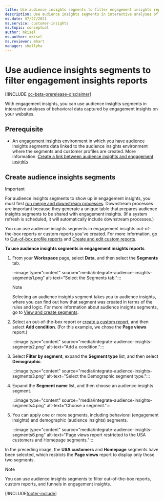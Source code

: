 ```yaml
---
title: Use audience insights segments to filter engagement insights reports
description: Use audience insights segments in interactive analyses of behavioral data captured by engagement insights on a customer’s website.
ms.date: 07/27/2021
ms.service: customer-insights
ms.topic: conceptual
author: mkisel
ms.author: mkisel
ms.reviewer: mhart
manager: shellyha
---
```


# Use audience insights segments to filter engagement insights reports

[!INCLUDE [cc-beta-prerelease-disclaimer](includes/cc-beta-prerelease-disclaimer.md)]

With engagement insights, you can use audience insights segments in interactive analyses of behavioral data captured by engagement insights on your websites.

## Prerequisite

- An engagement insights environment in which you have audience insights segments data linked to the audience insights environment where the segments and customer profiles are created. More information: [Create a link between audience insights and engagement insights](integrate-audience-insights-engagement-insights.md)

## Create audience insights segments 

> [!IMPORTANT]
> For audience insights segments to show up in engagement insights, you must first [run merge and downstream processes](../audience-insights/merge-entities.md). Downstream processes are important because they generate a unique table that prepares audience insights segments to be shared with engagement insights. (If a system refresh is scheduled, it will automatically include downstream processes.)

You can use audience insights segments in engagement insights out-of-the-box reports or custom reports you've created. For more information, go to [Out-of-box profile reports](profile-reports.md) and [Create and edit custom reports](custom-reports.md).

**To use audience insights segments in engagement insights reports**

1. From your **Workspace** page, select **Data**, and then select the **Segments** tab.

    :::image type="content" source="media/integrate-audience-insights-segments1.png" alt-text="Select the Segments tab.":::

   >[!NOTE]
   > Selecting an audience insights segment takes you to audience insights, where you can find out how that segment was created in terms of the rules and logic. For more information about audience insights segments, go to [View and create segments](../audience-insights/segments.md).

2. Select an out-of-the-box report or [create a custom report](custom-reports.md), and then select **Add condition**. (For this example, we chose the **Page views** report.)

    :::image type="content" source="media/integrate-audience-insights-segments2.png" alt-text="Add a condition.":::

3. Select **Filter by segment**, expand the **Segment type** list, and then select **Demographic**.

    :::image type="content" source="media/integrate-audience-insights-segments3.png" alt-text="Select the Demographic segment type.":::

4. Expand the **Segment name** list, and then choose an audience insights segment.

    :::image type="content" source="media/integrate-audience-insights-segments4.png" alt-text="Choose a segment.":::

5. You can apply one or more segments, including behavioral (engagement insights) and demographic (audience insights) segments. 

    :::image type="content" source="media/integrate-audience-insights-segments6.png" alt-text="Page views report restricted to the USA customers and Homepage segments.":::

In the preceding image, the **USA customers** and **Homepage** segments have been selected, which restricts the **Page views** report to display only those two segments. 


>[!NOTE]
> You can use audience insights segments to filter out-of-the-box reports, custom reports, and funnels in engagement insights. 


[!INCLUDE[footer-include](../includes/footer-banner.md)]